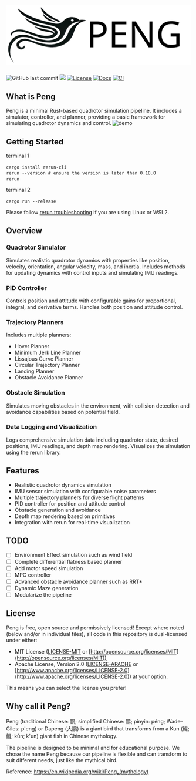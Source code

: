 # [![Peng](assets/Peng.svg)](https://github.com/makeecat/Peng)
![GitHub last commit](https://img.shields.io/github/last-commit/makeecat/peng)
![](https://img.shields.io/badge/Rust-1.80+-orange.svg)
[![License](https://img.shields.io/badge/license-MIT%2FApache-blue.svg)](https://github.com/makeecat/Peng#license)
[![Docs](https://github.com/makeecat/Peng/actions/workflows/docs.yml/badge.svg)](https://makeecat.github.io/Peng/)
[![CI](https://github.com/makeecat/Peng/actions/workflows/CI.yml/badge.svg)](https://github.com/makeecat/Peng/actions/workflows/CI.yml)
## What is Peng
Peng is a minimal Rust-based quadrotor simulation pipeline. It includes a simulator, controller, and planner, providing a basic framework for simulating quadrotor dynamics and control.
![demo](assets/Peng_demo.gif)
## Getting Started
terminal 1
```
cargo install rerun-cli
rerun --version # ensure the version is later than 0.18.0
rerun
```
terminal 2
```
cargo run --release
```
Please follow [rerun troubleshooting](https://rerun.io/docs/getting-started/troubleshooting) if you are using Linux or WSL2.

## Overview

### Quadrotor Simulator
Simulates realistic quadrotor dynamics with properties like position, velocity, orientation, angular velocity, mass, and inertia. Includes methods for updating dynamics with control inputs and simulating IMU readings.

### PID Controller
Controls position and attitude with configurable gains for proportional, integral, and derivative terms. Handles both position and attitude control.

### Trajectory Planners
Includes multiple planners:
- Hover Planner
- Minimum Jerk Line Planner
- Lissajous Curve Planner
- Circular Trajectory Planner
- Landing Planner
- Obstacle Avoidance Planner

### Obstacle Simulation
Simulates moving obstacles in the environment, with collision detection and avoidance capabilities based on potential field.

### Data Logging and Visualization
Logs comprehensive simulation data including quadrotor state, desired positions, IMU readings, and depth map rendering. Visualizes the simulation using the rerun library.

## Features

- Realistic quadrotor dynamics simulation
- IMU sensor simulation with configurable noise parameters
- Multiple trajectory planners for diverse flight patterns
- PID controller for position and attitude control
- Obstacle generation and avoidance
- Depth map rendering based on primitives
- Integration with rerun for real-time visualization

## TODO
- [ ] Environment Effect simulation such as wind field
- [ ] Complete differential flatness based planner
- [ ] Add motor speed simulation
- [ ] MPC controller
- [ ] Advanced obstacle avoidance planner such as RRT*
- [ ] Dynamic Maze generation
- [ ] Modularize the pipeline

## License

Peng is free, open source and permissively licensed!
Except where noted (below and/or in individual files), all code in this repository is dual-licensed under either:
* MIT License ([LICENSE-MIT](LICENSE-MIT) or [http://opensource.org/licenses/MIT](http://opensource.org/licenses/MIT))
* Apache License, Version 2.0 ([LICENSE-APACHE](LICENSE-APACHE) or [http://www.apache.org/licenses/LICENSE-2.0](http://www.apache.org/licenses/LICENSE-2.0))
at your option.

This means you can select the license you prefer!

## Why call it Peng?

Peng (traditional Chinese: 鵬; simplified Chinese: 鹏; pinyin: péng; Wade–Giles: p'eng) or Dapeng (大鵬) is a giant bird that transforms from a Kun (鯤; 鲲; kūn; k'un) giant fish in Chinese mythology.

The pipeline is designed to be minimal and for educational purpose.
We chose the name Peng because our pipeline is flexible and can transform to suit different needs, just like the mythical bird.

Reference: https://en.wikipedia.org/wiki/Peng_(mythology)
